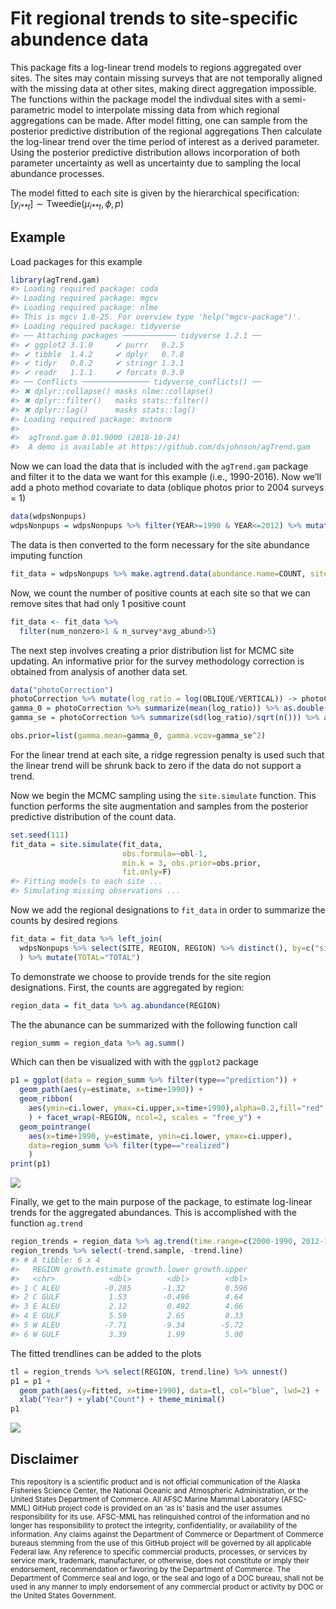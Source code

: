 <!-- README.md is generated from README.Rmd. Please edit that file -->
Fit regional trends to site-specific abundence data
===================================================

This package fits a log-linear trend models to regions aggregated over
sites. The sites may contain missing surveys that are not temporally
aligned with the missing data at other sites, making direct aggregation
impossible. The functions within the package model the indivdual sites
with a semi-parametric model to interpolate missing data from which
regional aggregations can be made. After model fitting, one can sample
from the posterior predictive distribution of the regional aggregations
Then calculate the log-linear trend over the time period of interest as
a derived parameter. Using the posterior predictive distribution allows
incorporation of both parameter uncertainty as well as uncertainty due
to sampling the local abundance processes.

The model fitted to each site is given by the hierarchical
specification:
\[*y*<sub>*i**t*</sub>\] ∼ Tweedie(*μ*<sub>*i**t*</sub>, *ϕ*, *p*)

Example
-------

Load packages for this example

``` r
library(agTrend.gam)
#> Loading required package: coda
#> Loading required package: mgcv
#> Loading required package: nlme
#> This is mgcv 1.8-25. For overview type 'help("mgcv-package")'.
#> Loading required package: tidyverse
#> ── Attaching packages ──────────── tidyverse 1.2.1 ──
#> ✔ ggplot2 3.1.0     ✔ purrr   0.2.5
#> ✔ tibble  1.4.2     ✔ dplyr   0.7.8
#> ✔ tidyr   0.8.2     ✔ stringr 1.3.1
#> ✔ readr   1.1.1     ✔ forcats 0.3.0
#> ── Conflicts ─────────────── tidyverse_conflicts() ──
#> ✖ dplyr::collapse() masks nlme::collapse()
#> ✖ dplyr::filter()   masks stats::filter()
#> ✖ dplyr::lag()      masks stats::lag()
#> Loading required package: mvtnorm
#> 
#>  agTrend.gam 0.01.9000 (2018-10-24) 
#>  A demo is available at https://github.com/dsjohnson/agTrend.gam
```

Now we can load the data that is included with the `agTrend.gam` package
and filter it to the data we want for this example (i.e., 1990-2016).
Now we’ll add a photo method covariate to data (oblique photos prior to
2004 surveys = 1)

``` r
data(wdpsNonpups)
wdpsNonpups = wdpsNonpups %>% filter(YEAR>=1990 & YEAR<=2012) %>% mutate(obl = as.integer(YEAR<2004))
```

The data is then converted to the form necessary for the site abundance
imputing function

``` r
fit_data = wdpsNonpups %>% make.agtrend.data(abundance.name=COUNT, site.name=SITE, time.name=YEAR) 
```

Now, we count the number of positive counts at each site so that we can
remove sites that had only 1 positive count

``` r
fit_data <- fit_data %>% 
  filter(num_nonzero>1 & n_survey*avg_abund>5)
```

The next step involves creating a prior distribution list for MCMC site
updating. An informative prior for the survey methodology correction is
obtained from analysis of another data set.

``` r
data("photoCorrection")
photoCorrection %>% mutate(log_ratio = log(OBLIQUE/VERTICAL)) -> photoCorrection
gamma_0 = photoCorrection %>% summarize(mean(log_ratio)) %>% as.double()
gamma_se = photoCorrection %>% summarize(sd(log_ratio)/sqrt(n())) %>% as.double()

obs.prior=list(gamma.mean=gamma_0, gamma.vcov=gamma_se^2)
```

For the linear trend at each site, a ridge regression penalty is used
such that the linear trend will be shrunk back to zero if the data do
not support a trend.

Now we begin the MCMC sampling using the `site.simulate` function. This
function performs the site augmentation and samples from the posterior
predictive distribution of the count data.

``` r
set.seed(111) 
fit_data = site.simulate(fit_data, 
                         obs.formula=~obl-1,
                         min.k = 3, obs.prior=obs.prior, 
                         fit.only=F)
#> Fitting models to each site ...
#> Simulating missing observations ...
```

Now we add the regional designations to `fit_data` in order to summarize
the counts by desired regions

``` r
fit_data = fit_data %>% left_join(
  wdpsNonpups %>% select(SITE, REGION, REGION) %>% distinct(), by=c("site"="SITE")
  ) %>% mutate(TOTAL="TOTAL")
```

To demonstrate we choose to provide trends for the site region
designations. First, the counts are aggregated by region:

``` r
region_data = fit_data %>% ag.abundance(REGION)
```

The the abunance can be summarized with the following function call

``` r
region_summ = region_data %>% ag.summ()
```

Which can then be visualized with with the `ggplot2` package

``` r
p1 = ggplot(data = region_summ %>% filter(type=="prediction")) +
  geom_path(aes(y=estimate, x=time+1990)) + 
  geom_ribbon(
    aes(ymin=ci.lower, ymax=ci.upper,x=time+1990),alpha=0.2,fill="red"
    ) + facet_wrap(~REGION, ncol=2, scales = "free_y") +
  geom_pointrange(
    aes(x=time+1990, y=estimate, ymin=ci.lower, ymax=ci.upper),
    data=region_summ %>% filter(type=="realized")
    )
print(p1)
```

![](README-unnamed-chunk-11-1.png)

Finally, we get to the main purpose of the package, to estimate
log-linear trends for the aggregated abundances. This is accomplished
with the function `ag.trend`

``` r
region_trends = region_data %>% ag.trend(time.range=c(2000-1990, 2012-1990))
region_trends %>% select(-trend.sample, -trend.line)
#> # A tibble: 6 x 4
#>   REGION growth.estimate growth.lower growth.upper
#>   <chr>            <dbl>        <dbl>        <dbl>
#> 1 C ALEU          -0.285       -1.32         0.596
#> 2 C GULF           1.53        -0.496        4.64 
#> 3 E ALEU           2.12         0.492        4.66 
#> 4 E GULF           5.59         2.65         8.33 
#> 5 W ALEU          -7.71        -9.34        -5.72 
#> 6 W GULF           3.39         1.99         5.00
```

The fitted trendlines can be added to the plots

``` r
tl = region_trends %>% select(REGION, trend.line) %>% unnest()
p1 = p1 +
  geom_path(aes(y=fitted, x=time+1990), data=tl, col="blue", lwd=2) +
  xlab("Year") + ylab("Count") + theme_minimal()
p1
```

![](README-unnamed-chunk-13-1.png)

Disclaimer
----------

<sub>This repository is a scientific product and is not official
communication of the Alaska Fisheries Science Center, the National
Oceanic and Atmospheric Administration, or the United States Department
of Commerce. All AFSC Marine Mammal Laboratory (AFSC-MML) GitHub project
code is provided on an ‘as is’ basis and the user assumes responsibility
for its use. AFSC-MML has relinquished control of the information and no
longer has responsibility to protect the integrity, confidentiality, or
availability of the information. Any claims against the Department of
Commerce or Department of Commerce bureaus stemming from the use of this
GitHub project will be governed by all applicable Federal law. Any
reference to specific commercial products, processes, or services by
service mark, trademark, manufacturer, or otherwise, does not constitute
or imply their endorsement, recommendation or favoring by the Department
of Commerce. The Department of Commerce seal and logo, or the seal and
logo of a DOC bureau, shall not be used in any manner to imply
endorsement of any commercial product or activity by DOC or the United
States Government.</sub>
